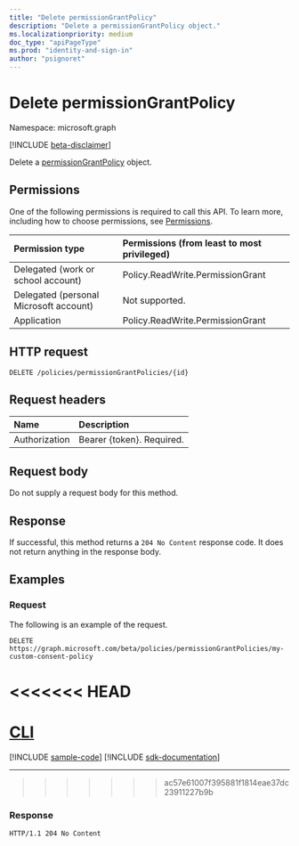```yaml
---
title: "Delete permissionGrantPolicy"
description: "Delete a permissionGrantPolicy object."
ms.localizationpriority: medium
doc_type: "apiPageType"
ms.prod: "identity-and-sign-in"
author: "psignoret"
---
```


# Delete permissionGrantPolicy

Namespace: microsoft.graph

[!INCLUDE [beta-disclaimer](../../includes/beta-disclaimer.md)]

Delete a [permissionGrantPolicy](../resources/permissiongrantpolicy.md) object.

## Permissions

One of the following permissions is required to call this API. To learn more, including how to choose permissions, see [Permissions](/graph/permissions-reference).

| Permission type                        | Permissions (from least to most privileged) |
|:---------------------------------------|:--------------------------------------------|
| Delegated (work or school account)     | Policy.ReadWrite.PermissionGrant |
| Delegated (personal Microsoft account) | Not supported. |
| Application                            | Policy.ReadWrite.PermissionGrant |

## HTTP request

<!-- { "blockType": "ignored" } -->

```http
DELETE /policies/permissionGrantPolicies/{id}
```

## Request headers

| Name           | Description                |
|:---------------|:---------------------------|
| Authorization  | Bearer {token}. Required.  |

## Request body

Do not supply a request body for this method.

## Response

If successful, this method returns a `204 No Content` response code. It does not return anything in the response body.

## Examples

### Request

The following is an example of the request.


<!-- {
  "blockType": "request",
  "name": "delete_permissiongrantpolicy",
  "sampleKeys": ["my-custom-consent-policy"]
}-->

```msgraph-interactive
DELETE https://graph.microsoft.com/beta/policies/permissionGrantPolicies/my-custom-consent-policy
```

<<<<<<< HEAD
=======
# [CLI](#tab/cli)
[!INCLUDE [sample-code](../includes/snippets/cli/delete-permissiongrantpolicy-cli-snippets.md)]
[!INCLUDE [sdk-documentation](../includes/snippets/snippets-sdk-documentation-link.md)]

---

>>>>>>> ac57e61007f395881f1814eae37dc23911227b9b
### Response

<!-- {
  "blockType": "response"
} -->

```http
HTTP/1.1 204 No Content
```
